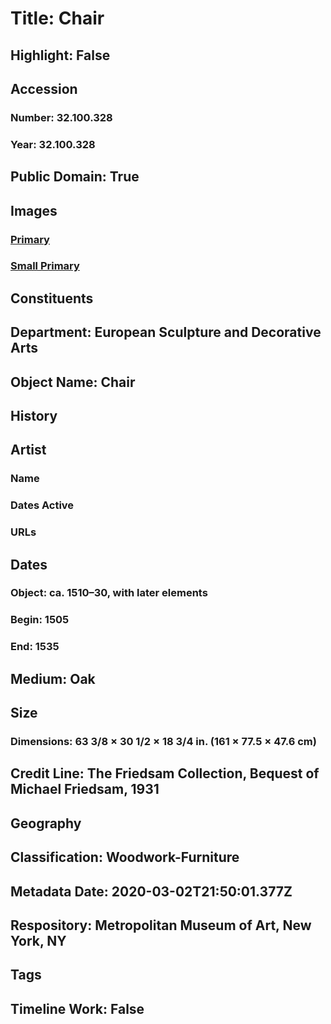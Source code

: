 # Title: Chair
## Highlight: False
## Accession
### Number: 32.100.328
### Year: 32.100.328
## Public Domain: True
## Images
### [Primary](https://images.metmuseum.org/CRDImages/es/original/88758.jpg)
### [Small Primary](https://images.metmuseum.org/CRDImages/es/web-large/88758.jpg)
## Constituents
## Department: European Sculpture and Decorative Arts
## Object Name: Chair
## History
## Artist
### Name
### Dates Active
### URLs
## Dates
### Object: ca. 1510–30, with later elements
### Begin: 1505
### End: 1535
## Medium: Oak
## Size
### Dimensions: 63 3/8 × 30 1/2 × 18 3/4 in. (161 × 77.5 × 47.6 cm)
## Credit Line: The Friedsam Collection, Bequest of Michael Friedsam, 1931
## Geography
## Classification: Woodwork-Furniture
## Metadata Date: 2020-03-02T21:50:01.377Z
## Respository: Metropolitan Museum of Art, New York, NY
## Tags
## Timeline Work: False